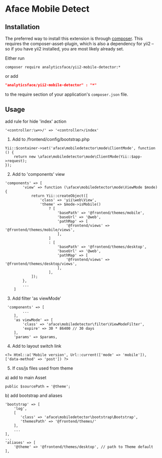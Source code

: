 Aface Mobile Detect
===================


Installation
------------
The preferred way to install this extension is through [composer](http://getcomposer.org/download/). This requires the 
composer-asset-plugin, which is also a dependency for yii2 – so if you have yii2 installed, you are most likely already 
set.


Either run

```
composer require analyticsface/yii2-mobile-detector:*
```
or add

```json
"analyticsface/yii2-mobile-detector" : "*"
```

to the require section of your application's `composer.json` file.

Usage
-----

add rule for hide 'index' action
```
'<controller:\w+>/' => '<controller>/index'
```


1) Add to /frontend/config/bootstrap.php

```
Yii::$container->set('aface\mobiledetector\mode\ClientMode', function () {
    return new \aface\mobiledetector\mode\ClientMode(Yii::$app->request);
});
```

2) Add to 'components' view

```
'components' => [
        'view' => function (\aface\mobiledetector\mode\ViewMode $mode) {
            return Yii::createObject([
                'class' => 'yii\web\View',
                'theme' => $mode->isMobile()
                    ? [
                        'basePath' => '@frontend/themes/mobile',
                        'baseUrl' => '@web',
                        'pathMap' => [
                            '@frontend/views' => '@frontend/themes/mobile/views',
                        ],
                    ]
                    : [
                        'basePath' => '@frontend/themes/desktop',
                        'baseUrl' => '@web',
                        'pathMap' => [
                            '@frontend/views' => '@frontend/themes/desktop/views',
                        ],
                    ],
            ]);
        },
        ...
    ]
```

3) Add filter 'as viewMode'

```
 'components' => [
        ...
    ],
    'as viewMode' => [
        'class' => 'aface\mobiledetector\filter\ViewModeFilter',
        'expire' => 30 * 86400 // 30 days
    ],
    'params' => $params,
```

4) Add to layout switch link 

```
<?= Html::a('Mobile version', Url::current(['mode' => 'mobile']), ['data-method' => 'post']) ?>
```

5) If css/js files used from theme

a) add to main Asset
```
public $sourcePath = '@theme';
```
b) add bootstrap and aliases
```
'bootstrap' => [
    'log',
    [
       'class' => 'aface\mobiledetector\bootstrap\Bootstrap',
       'themesPath' => '@frontend/themes/'
    ],
    ...
],
...
'aliases' => [
    '@theme' => '@frontend/themes/desktop', // path to Theme default
],
```